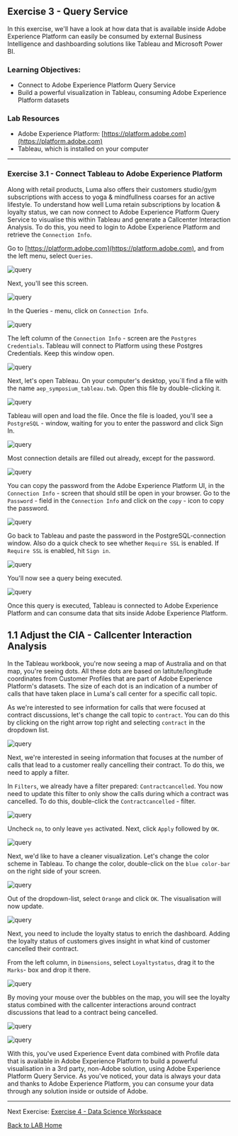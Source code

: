 ## Exercise 3 - Query Service

In this exercise, we'll have a look at how data that is available inside Adobe Experience Platform can easily be consumed by external Business Intelligence and dashboarding solutions like Tableau and Microsoft Power BI.

### Learning Objectives:

* Connect to Adobe Experience Platform Query Service
* Build a powerful visualization in Tableau, consuming Adobe Experience Platform datasets


### Lab Resources

- Adobe Experience Platform: [https://platform.adobe.com](https://platform.adobe.com)
- Tableau, which is installed on your computer



[comment]: <> (### Login details to connect to Adobe Experience Platform Query Service)


[comment]: <> (* Server: ```platformlab02.platform-query.adobe.io```)
[comment]: <> (* Port: ```80```)
[comment]: <> (* Database: ```all```)
[comment]: <> (* Username: ```DF6233FB5C538CAE0A495EF3@AdobeOrg```)
[comment]: <> (* Password: ```to be copied from Adobe Experience Platform Query Service Connection Info```)


---

### Exercise 3.1 - Connect Tableau to Adobe Experience Platform

Along with retail products, Luma also offers their customers studio/gym subscriptions with access to yoga & mindfullness coarses for an active lifestyle. To understand how well Luma retain subscriptions by location & loyalty status, we can now connect to Adobe Experience Platform Query Service to visualise this within Tableau and generate a Callcenter Interaction Analysis. To do this, you need to login to Adobe Experience Platform and retrieve the ```Connection Info```.

Go to [https://platform.adobe.com](https://platform.adobe.com), and from the left menu, select ```Queries```.

![query](./images/overview_query_menu.png)

Next, you'll see this screen.

![query](./images/overview_query_2.png)

In the Queries - menu, click on ```Connection Info```.

![query](./images/postgre.png)

The left column of the ```Connection Info``` - screen are the ```Postgres Credentials```. Tableau will connect to Platform using these Postgres Credentials. Keep this window open. 

![query](./images/connection_info.png)

Next, let's open Tableau. On your computer's desktop, you`ll find a file with the name ```aep_symposium_tableau.twb```. Open this file by double-clicking it.

![query](./images/tbl_icon.png)

Tableau will open and load the file. Once the file is loaded, you'll see a ```PostgreSQL``` - window, waiting for you to enter the password and click Sign In.

![query](./images/tab_01.png)

Most connection details are filled out already, except for the password. 

![query](./images/tab_1.png)

You can copy the password from the Adobe Experience Platform UI, in the ```Connection Info``` - screen that should still be open in your browser.
Go to the ```Password``` - field in the ```Connection Info``` and click on the ```copy``` - icon to copy the password.

![query](./images/query_pass_copy.png)

Go back to Tableau and paste the password in the PostgreSQL-connection window. Also do a quick check to see whether ```Require SSL``` is enabled.  If ```Require SSL``` is enabled, hit ```Sign in```.

![query](./images/tableau_3_2.png)

You'll now see a query being executed. 

![query](./images/tab_2_2.png)

Once this query is executed, Tableau is connected to Adobe Experience Platform and can consume data that sits inside Adobe Experience Platform.

## 1.1 Adjust the CIA - Callcenter Interaction Analysis

In the Tableau workbook, you're now seeing a map of Australia and on that map, you're seeing dots. All these dots are based on latitute/longitude coordinates from Customer Profiles that are part of Adobe Experience Platform's datasets. The size of each dot is an indication of a number of calls that have taken place in Luma's call center for a specific call topic.

As we're interested to see information for calls that were focused at contract discussions, let's change the call topic to ```contract```. You can do this by clicking on the right arrow top right and selecting ```contract``` in the dropdown list. 

![query](./images/tab_3_3.png)

Next, we're interested in seeing information that focuses at the number of calls that lead to a customer really cancelling their contract. To do this, we need to apply a filter.

In ```Filters```, we already have a filter prepared: ```Contractcancelled```.  You now need to update this filter to only show the calls during which a contract was cancelled. To do this, double-click the ```Contractcancelled``` - filter.

![query](./images/tab_4_3.png)

Uncheck ```no```, to only leave ```yes``` activated. Next, click ```Apply``` followed by ```OK```.

![query](./images/tab_5.png)

Next, we'd like to have a cleaner visualization. Let's change the color scheme in Tableau.
To change the color, double-click on the ```blue color-bar``` on the right side of your screen.

![query](./images/tab_6_2.png)


Out of the dropdown-list, select ```Orange``` and click ```OK```. The visualisation will now update.

![query](./images/tab_6-1_2.png)

Next, you need to include the loyalty status to enrich the dashboard. Adding the loyalty status of customers gives insight in what kind of customer cancelled their contract. 

From the left column, in ```Dimensions```, select ```Loyaltystatus```, drag it to the ```Marks```- box and drop it there.

![query](./images/loyal.png)

By moving your mouse over the bubbles on the map, you will see the loyalty status combined with the callcenter interactions around contract discussions that lead to a contract being cancelled.

![query](./images/action_2.png)

![query](./images/action2_2.png)

With this, you've used Experience Event data combined with Profile data that is available in Adobe Experience Platform to build a powerful visualisation in a 3rd party, non-Adobe solution, using Adobe Experience Platform Query Service.
As you've noticed, your data is always your data and thanks to Adobe Experience Platform, you can consume your data through any solution inside or outside of Adobe.

---
Next Exercise: [Exercise 4 - Data Science Workspace](../dsw/README.md) 

[Back to LAB Home](../README.md)

